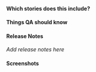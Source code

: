 #### Which stories does this include?


#### Things QA should know


#### Release Notes

_Add release notes here_

#### Screenshots